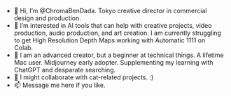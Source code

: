 - 👋 Hi, I’m @ChromaBenDada. Tokyo creative director in commercial design and production.
- 👀 I’m interested in AI tools that can help with creative projects, video production, audio production, and art creation.  I am currently struggling to get High Resolution Depth Maps working with Automatic 1111 on Colab.
- 🌱 I am an advanced creator, but a beginner at technical things. A lifetime Mac user. Midjourney early adopter. Supplementing my learning with ChatGPT and desparate searching.
- 💞️ I might collaborate with cat-related projects. :)
- 📫 Message me here if you like.

<!---
ChromaBenDada/ChromaBenDada is a ✨ special ✨ repository because its `README.md` (this file) appears on your GitHub profile.
You can click the Preview link to take a look at your changes.
--->

